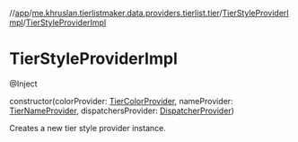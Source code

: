 //[app](../../../index.md)/[me.khruslan.tierlistmaker.data.providers.tierlist.tier](../index.md)/[TierStyleProviderImpl](index.md)/[TierStyleProviderImpl](-tier-style-provider-impl.md)

# TierStyleProviderImpl

@Inject 

constructor(colorProvider: [TierColorProvider](../-tier-color-provider/index.md), nameProvider: [TierNameProvider](../-tier-name-provider/index.md), dispatchersProvider: [DispatcherProvider](../../me.khruslan.tierlistmaker.data.providers.dispatchers/-dispatcher-provider/index.md))

Creates a new tier style provider instance.
